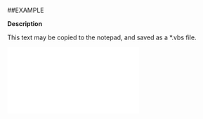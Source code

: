 

##EXAMPLE

**Description**

This text may be copied to the notepad, and saved as a *.vbs file.

![](../../Examples/vbs/ClientScript.OnSelectionUserTaskClicked.vbs.txt)





